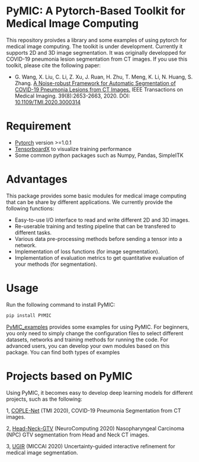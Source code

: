 # PyMIC: A Pytorch-Based Toolkit for Medical Image Computing

This repository proivdes a library and some examples of using pytorch for medical image computing. The toolkit is under development. Currently it supports 2D and 3D image segmentation. It was originally developped for COVID-19 pneumonia lesion segmentation from CT images. If you use this toolkit, please cite the following paper:

*  G. Wang, X. Liu, C. Li, Z. Xu, J. Ruan, H. Zhu, T. Meng, K. Li, N. Huang, S. Zhang. 
[A Noise-robust Framework for Automatic Segmentation of COVID-19 Pneumonia Lesions from CT Images.][tmi2020] IEEE Transactions on Medical Imaging. 39(8):2653-2663, 2020. DOI: [10.1109/TMI.2020.3000314][tmi2020]

[tmi2020]:https://ieeexplore.ieee.org/document/9109297

# Requirement
* [Pytorch][torch_link] version >=1.0.1
* [TensorboardX][tbx_link] to visualize training performance
* Some common python packages such as Numpy, Pandas, SimpleITK

[torch_link]:https://pytorch.org/
[tbx_link]:https://github.com/lanpa/tensorboardX 

# Advantages
This package provides some basic modules for medical image computing that can be share by different applications. We currently provide the following functions:
* Easy-to-use I/O interface to read and write different 2D and 3D images.
* Re-userable training and testing pipeline that can be transfered to different tasks.
* Various data pre-processing methods before sending a tensor into a network.
* Implementation of loss functions (for image segmentation).
* Implementation of evaluation metrics to get quantitative evaluation of your methods (for segmentation). 

# Usage
Run the following command to install PyMIC:

```bash
pip install PYMIC
```

[PyMIC_examples][examples] provides some examples for using PyMIC. For beginners, you only need to simply change the configuration files to select different datasets, networks and training methods for running the code. For advanced users, you can develop your own modules based on this package. You can find both types of examples 

[examples]: https://github.com/HiLab-git/PyMIC_examples 

# Projects based on PyMIC
Using PyMIC, it becomes easy to develop deep learning models for different projects, such as the following:

1, [COPLE-Net][coplenet] (TMI 2020), COVID-19 Pneumonia Segmentation from CT images. 

2, [Head-Neck-GTV][hn_gtv] (NeuroComputing 2020) Nasopharyngeal Carcinoma (NPC) GTV segmentation from Head and Neck CT images. 

3, [UGIR][ugir] (MICCAI 2020) Uncertainty-guided interactive refinement for medical image segmentation. 

[coplenet]:https://github.com/HiLab-git/COPLE-Net
[hn_gtv]: https://github.com/HiLab-git/Head-Neck-GTV
[ugir]: https://github.com/HiLab-git/UGIR

